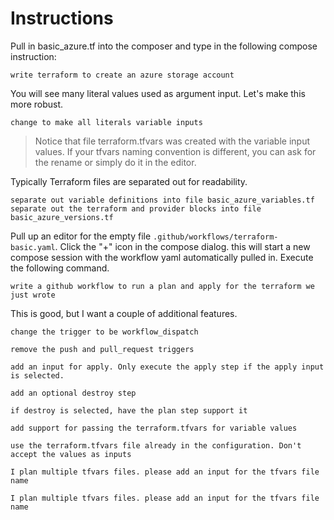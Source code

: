 # Instructions

Pull in basic_azure.tf into the composer and type in the following compose instruction:
```
write terraform to create an azure storage account
```

You will see many literal values used as argument input. Let's make this more robust.
```
change to make all literals variable inputs
```
> Notice that file terraform.tfvars was created with the variable input values.  If your tfvars naming convention is different, you can ask for the rename or simply do it in the editor.

Typically Terraform files are separated out for readability.
```
separate out variable definitions into file basic_azure_variables.tf
separate out the terraform and provider blocks into file basic_azure_versions.tf
```

Pull up an editor for the empty file ```.github/workflows/terraform-basic.yaml```. Click the "+" icon in the compose dialog. this will start a new compose session with the workflow yaml automatically pulled in.  Execute the following command.
```
write a github workflow to run a plan and apply for the terraform we just wrote
```

This is good, but I want a couple of additional features.
```
change the trigger to be workflow_dispatch

remove the push and pull_request triggers

add an input for apply. Only execute the apply step if the apply input is selected.

add an optional destroy step

if destroy is selected, have the plan step support it

add support for passing the terraform.tfvars for variable values

use the terraform.tfvars file already in the configuration. Don't accept the values as inputs

I plan multiple tfvars files. please add an input for the tfvars file name

I plan multiple tfvars files. please add an input for the tfvars file name
```